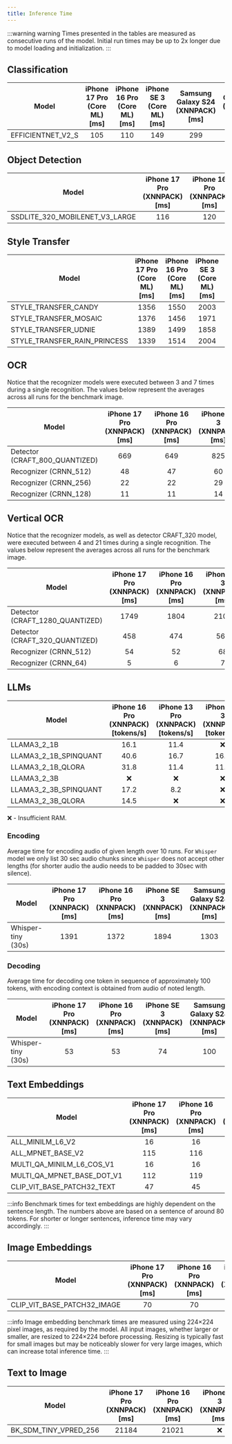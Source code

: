 ```yaml
---
title: Inference Time
---
```


:::warning warning
Times presented in the tables are measured as consecutive runs of the model. Initial run times may be up to 2x longer due to model loading and initialization.
:::

## Classification

| Model             | iPhone 17 Pro (Core ML) [ms] | iPhone 16 Pro (Core ML) [ms] | iPhone SE 3 (Core ML) [ms] | Samsung Galaxy S24 (XNNPACK) [ms] | OnePlus 12 (XNNPACK) [ms] |
| ----------------- | :--------------------------: | :--------------------------: | :------------------------: | :-------------------------------: | :-----------------------: |
| EFFICIENTNET_V2_S |             105              |             110              |            149             |                299                |            227            |

## Object Detection

| Model                          | iPhone 17 Pro (XNNPACK) [ms] | iPhone 16 Pro (XNNPACK) [ms] | iPhone SE 3 (XNNPACK) [ms] | Samsung Galaxy S24 (XNNPACK) [ms] | OnePlus 12 (XNNPACK) [ms] |
| ------------------------------ | :--------------------------: | :--------------------------: | :------------------------: | :-------------------------------: | :-----------------------: |
| SSDLITE_320_MOBILENET_V3_LARGE |             116              |             120              |            164             |                257                |            129            |

## Style Transfer

| Model                        | iPhone 17 Pro (Core ML) [ms] | iPhone 16 Pro (Core ML) [ms] | iPhone SE 3 (Core ML) [ms] | Samsung Galaxy S24 (XNNPACK) [ms] | OnePlus 12 (XNNPACK) [ms] |
| ---------------------------- | :--------------------------: | :--------------------------: | :------------------------: | :-------------------------------: | :-----------------------: |
| STYLE_TRANSFER_CANDY         |             1356             |             1550             |            2003            |               2578                |           2328            |
| STYLE_TRANSFER_MOSAIC        |             1376             |             1456             |            1971            |               2657                |           2394            |
| STYLE_TRANSFER_UDNIE         |             1389             |             1499             |            1858            |               2380                |           2124            |
| STYLE_TRANSFER_RAIN_PRINCESS |             1339             |             1514             |            2004            |               2608                |           2371            |

## OCR

Notice that the recognizer models were executed between 3 and 7 times during a single recognition.
The values below represent the averages across all runs for the benchmark image.

| Model                          | iPhone 17 Pro (XNNPACK) [ms] | iPhone 16 Pro (XNNPACK) [ms] | iPhone SE 3 (XNNPACK) [ms] | Samsung Galaxy S24 (XNNPACK) [ms] | OnePlus 12 (XNNPACK) [ms] |
| ------------------------------ | :--------------------------: | :--------------------------: | :------------------------: | :-------------------------------: | :-----------------------: |
| Detector (CRAFT_800_QUANTIZED) |             669              |             649              |            825             |                541                |            474            |
| Recognizer (CRNN_512)          |              48              |              47              |             60             |                91                 |            72             |
| Recognizer (CRNN_256)          |              22              |              22              |             29             |                51                 |            30             |
| Recognizer (CRNN_128)          |              11              |              11              |             14             |                28                 |            17             |

## Vertical OCR

Notice that the recognizer models, as well as detector CRAFT_320 model, were executed between 4 and 21 times during a single recognition.
The values below represent the averages across all runs for the benchmark image.

| Model                           | iPhone 17 Pro (XNNPACK) [ms] | iPhone 16 Pro (XNNPACK) [ms] | iPhone SE 3 (XNNPACK) [ms] | Samsung Galaxy S24 (XNNPACK) [ms] | OnePlus 12 (XNNPACK) [ms] |
| ------------------------------- | :--------------------------: | :--------------------------: | :------------------------: | :-------------------------------: | :-----------------------: |
| Detector (CRAFT_1280_QUANTIZED) |             1749             |             1804             |            2105            |               1216                |           1171            |
| Detector (CRAFT_320_QUANTIZED)  |             458              |             474              |            561             |                360                |            332            |
| Recognizer (CRNN_512)           |              54              |              52              |             68             |                144                |            72             |
| Recognizer (CRNN_64)            |              5               |              6               |             7              |                28                 |            11             |

## LLMs

| Model                 | iPhone 16 Pro (XNNPACK) [tokens/s] | iPhone 13 Pro (XNNPACK) [tokens/s] | iPhone SE 3 (XNNPACK) [tokens/s] | Samsung Galaxy S24 (XNNPACK) [tokens/s] | OnePlus 12 (XNNPACK) [tokens/s] |
| --------------------- | :--------------------------------: | :--------------------------------: | :------------------------------: | :-------------------------------------: | :-----------------------------: |
| LLAMA3_2_1B           |                16.1                |                11.4                |                ❌                |                  15.6                   |              19.3               |
| LLAMA3_2_1B_SPINQUANT |                40.6                |                16.7                |               16.5               |                  40.3                   |              48.2               |
| LLAMA3_2_1B_QLORA     |                31.8                |                11.4                |               11.2               |                  37.3                   |              44.4               |
| LLAMA3_2_3B           |                 ❌                 |                 ❌                 |                ❌                |                   ❌                    |               7.1               |
| LLAMA3_2_3B_SPINQUANT |                17.2                |                8.2                 |                ❌                |                  16.2                   |              19.4               |
| LLAMA3_2_3B_QLORA     |                14.5                |                 ❌                 |                ❌                |                  14.8                   |              18.1               |

❌ - Insufficient RAM.

### Encoding

Average time for encoding audio of given length over 10 runs. For `Whisper` model we only list 30 sec audio chunks since `Whisper` does not accept other lengths (for shorter audio the audio needs to be padded to 30sec with silence).

| Model              | iPhone 17 Pro (XNNPACK) [ms] | iPhone 16 Pro (XNNPACK) [ms] | iPhone SE 3 (XNNPACK) [ms] | Samsung Galaxy S24 (XNNPACK) [ms] | OnePlus 12 (XNNPACK) [ms] |
| ------------------ | :--------------------------: | :--------------------------: | :------------------------: | :-------------------------------: | :-----------------------: |
| Whisper-tiny (30s) |             1391             |             1372             |            1894            |               1303                |           1214            |

### Decoding

Average time for decoding one token in sequence of approximately 100 tokens, with encoding context is obtained from audio of noted length.

| Model              | iPhone 17 Pro (XNNPACK) [ms] | iPhone 16 Pro (XNNPACK) [ms] | iPhone SE 3 (XNNPACK) [ms] | Samsung Galaxy S24 (XNNPACK) [ms] | OnePlus 12 (XNNPACK) [ms] |
| ------------------ | :--------------------------: | :--------------------------: | :------------------------: | :-------------------------------: | :-----------------------: |
| Whisper-tiny (30s) |              53              |              53              |             74             |                100                |            84             |

## Text Embeddings

| Model                      | iPhone 17 Pro (XNNPACK) [ms] | iPhone 16 Pro (XNNPACK) [ms] | iPhone SE 3 (XNNPACK) [ms] | Samsung Galaxy S24 (XNNPACK) [ms] | OnePlus 12 (XNNPACK) [ms] |
| -------------------------- | :--------------------------: | :--------------------------: | :------------------------: | :-------------------------------: | :-----------------------: |
| ALL_MINILM_L6_V2           |              16              |              16              |             19             |                54                 |            28             |
| ALL_MPNET_BASE_V2          |             115              |             116              |            144             |                145                |            95             |
| MULTI_QA_MINILM_L6_COS_V1  |              16              |              16              |             20             |                47                 |            28             |
| MULTI_QA_MPNET_BASE_DOT_V1 |             112              |             119              |            144             |                146                |            96             |
| CLIP_VIT_BASE_PATCH32_TEXT |              47              |              45              |             57             |                65                 |            48             |

:::info
Benchmark times for text embeddings are highly dependent on the sentence length. The numbers above are based on a sentence of around 80 tokens. For shorter or longer sentences, inference time may vary accordingly.
:::

## Image Embeddings

| Model                       | iPhone 17 Pro (XNNPACK) [ms] | iPhone 16 Pro (XNNPACK) [ms] | iPhone SE 3 (XNNPACK) [ms] | Samsung Galaxy S24 (XNNPACK) [ms] | OnePlus 12 (XNNPACK) [ms] |
| --------------------------- | :--------------------------: | :--------------------------: | :------------------------: | :-------------------------------: | :-----------------------: |
| CLIP_VIT_BASE_PATCH32_IMAGE |              70              |              70              |             90             |                66                 |            58             |

:::info
Image embedding benchmark times are measured using 224×224 pixel images, as required by the model. All input images, whether larger or smaller, are resized to 224×224 before processing. Resizing is typically fast for small images but may be noticeably slower for very large images, which can increase total inference time.
:::

## Text to Image

| Model                 | iPhone 17 Pro (XNNPACK) [ms] | iPhone 16 Pro (XNNPACK) [ms] | iPhone SE 3 (XNNPACK) [ms] | Samsung Galaxy S24 (XNNPACK) [ms] | OnePlus 12 (XNNPACK) [ms] |
| --------------------- | :--------------------------: | :--------------------------: | :------------------------: | :-------------------------------: | :-----------------------: |
| BK_SDM_TINY_VPRED_256 |            21184             |            21021             |             ❌             |               18834               |           16617           |
